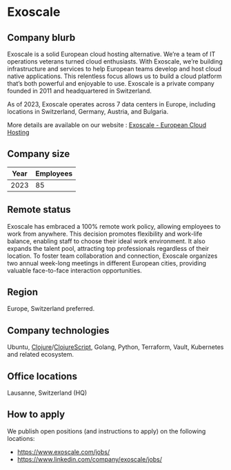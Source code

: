 # Exoscale

## Company blurb

Exoscale is a solid European cloud hosting alternative. We’re a team of IT operations veterans turned cloud enthusiasts. With Exoscale, we’re building infrastructure and services to help European teams develop and host cloud native applications. This relentless focus allows us to build a cloud platform that’s both powerful and enjoyable to use. Exoscale is a private company founded in 2011 and headquartered in Switzerland.

As of 2023, Exoscale operates across 7 data centers in Europe, including locations in Switzerland, Germany, Austria, and Bulgaria.

More details are available on our website : [Exoscale - European Cloud Hosting](https://wwww.exoscale.com)

## Company size

| Year | Employees |
| ---- | --------- |
| 2023 | 85        |

## Remote status

Exoscale has embraced a 100% remote work policy, allowing employees to work from anywhere. This decision promotes flexibility and work-life balance, enabling staff to choose their ideal work environment. It also expands the talent pool, attracting top professionals regardless of their location. To foster team collaboration and connection, Exoscale organizes two annual week-long meetings in different European cities, providing valuable face-to-face interaction opportunities.

## Region

Europe, Switzerland preferred.

## Company technologies

Ubuntu, [Clojure](https://clojure.org)/[ClojureScript](https://clojurescript.org), Golang, Python, Terraform, Vault, Kubernetes and related ecosystem.

## Office locations

Lausanne, Switzerland (HQ)

## How to apply

We publish open positions (and instructions to apply) on the following locations:
* https://www.exoscale.com/jobs/
* https://www.linkedin.com/company/exoscale/jobs/
